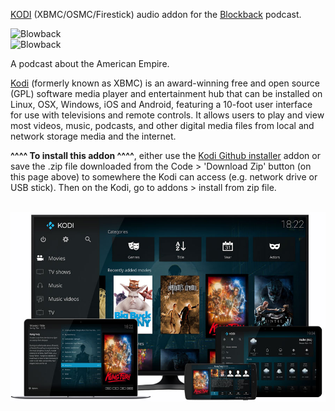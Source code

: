 <a href="https://kodi.tv">KODI<a> (XBMC/OSMC/Firestick) audio addon for the <a href="https://omny.fm/shows/blowback">Blockback</a> podcast.<br>

<img src="https://www.omnycontent.com/d/programs/aaea4e69-af51-495e-afc9-a9760146922b/4a3ca742-9a68-4850-a727-ab790176c0e9/image.jpg" width="400" height="400" alt="Blowback"><br>
<img src="https://github.com/leopheard/Audio-Podcasts/blob/master/resources/media/animated.gif?raw=true" width="400" height="400" alt="Blowback"><br>

A podcast about the American Empire.<br>

<a href="https://www.kodi.tv">Kodi</a> (formerly known as XBMC) is an award-winning free and open source (GPL) software media player and entertainment hub that can be installed on Linux, OSX, Windows, iOS and Android, featuring a 10-foot user interface for use with televisions and remote controls. It allows users to play and view most videos, music, podcasts, and other digital media files from local and network storage media and the internet.<br>

<b>^^^^ To install this addon ^^^^</b>, either use the <a href="https://www.tvaddons.co/github-browser-kodi/">Kodi Github installer</a> addon or save the .zip file downloaded from the Code > 'Download Zip' button (on this page above) to somewhere the Kodi can access (e.g. network drive or USB stick). Then on the Kodi, go to addons > install from zip file.<br>

<br><a href="https://www.kodi.tv"><img src="https://github.com/leopheard/Audio-Podcasts/blob/master/resources/media/about--devices.jpg?raw=true">
